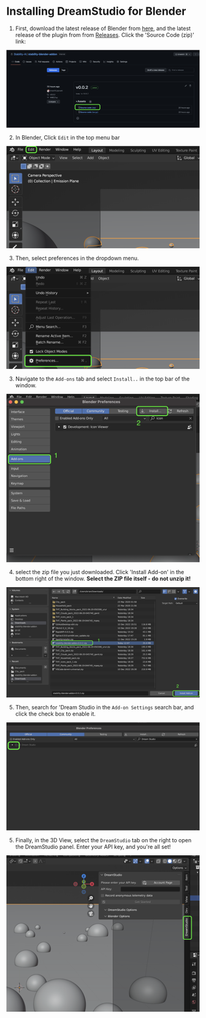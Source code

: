 # Installing DreamStudio for Blender

1. First, download the latest release of Blender from [here](https://www.blender.org/download/), and the latest release of the plugin from from [Releases](https://github.com/Stability-AI/stability-blender-addon/releases/). Click the 'Source Code (zip)' link:

![](/content/install_release.png)

2. In Blender, Click `Edit` in the top menu bar

![](/content/select_edit.png)

3. Then, select preferences in the dropdown menu.

![](/content/select_preferences.png)

3. Navigate to the `Add-ons` tab and select `Install..` in the top bar of the window.

![](/content/select_addon_prefs.png)

4. select the zip file you just downloaded. Click 'Install Add-on' in the bottom right of the window. **Select the ZIP file itself - do not unzip it!**

![](/content/install_addon.png)

5. Then, search for 'Dream Studio in the `Add-on Settings` search bar, and click the check box to enable it.

![](/content/enable_addon.png)

5. Finally, in the 3D View, select the `DreamStudio` tab on the right to open the DreamStudio panel. Enter your API key, and you're all set!

![](/content/select_dreamstudio.png)